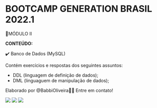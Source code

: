 # BOOTCAMP GENERATION BRASIL 2022.1

📁MÓDULO II

<b>CONTEÚDO:</b>

✔️ Banco de Dados (MySQL)

Contém exercícios e respostas dos seguintes assuntos:

- DDL (linguagem de definição de dados);
- DML (linguaguem de manipulação de dados);


Elaborado por @BabbiOliveira🏳️‍🌈 
Entre em contato!
<div align="left">
  <a href="https://instagram.com/oliveirababbi" target="_blank"><img src="https://img.shields.io/badge/-Instagram-%23E4405F?style=for-the-badge&logo=instagram&logoColor=white" target="_blank"></a>
  <a href = "mailto:oliveirababbi@gmail.com"><img src="https://img.shields.io/badge/Gmail-D14836?style=for-the-badge&logo=gmail&logoColor=white" target="_blank"></a>
  <a href="https://www.linkedin.com/in/babboliveira" target="_blank"><img src="https://img.shields.io/badge/-LinkedIn-%230077B5?style=for-the-badge&logo=linkedin&logoColor=white" target="_blank"></a> 
</div>
